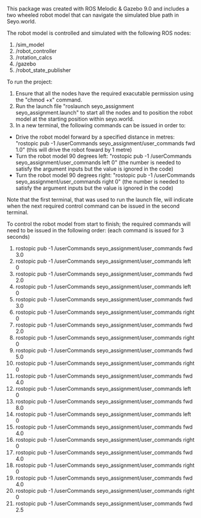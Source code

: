 This package was created with ROS Melodic & Gazebo 9.0 and includes a two wheeled robot model that can navigate the simulated blue path in Seyo.world.

The robot model is controlled and simulated with the following ROS nodes:
1) /sim_model
2) /robot_controller
3) /rotation_calcs
4) /gazebo
5) /robot_state_publisher

To run the project:
1. Ensure that all the nodes have the required exacutable permission using the "chmod +x" command.
2. Run the launch file "roslaunch seyo_assignment seyo_assignment.launch" to start all the nodes and to position the robot model at the starting position within seyo.world.
3. In a new terminal, the following commands can be issued in order to:
- Drive the robot model forward by a specified distance in metres: "rostopic pub -1 /userCommands seyo_assignment/user_commands fwd 1.0" (this will drive the robot foward by 1 metre)
- Turn the robot model 90 degrees left: "rostopic pub -1 /userCommands seyo_assignment/user_commands left 0" (the number is needed to satisfy the argument inputs but the value is ignored in the code)
- Turn the robot model 90 degrees right: "rostopic pub -1 /userCommands seyo_assignment/user_commands right 0" (the number is needed to satisfy the argument inputs but the value is ignored in the code)

Note that the first terminal, that was used to run the launch file, will indicate when the next required control command can be issued in the second terminal.

To control the robot model from start to finish; the required commands will need to be issued in the following order: (each command is issued for 3 seconds)
1) rostopic pub -1 /userCommands seyo_assignment/user_commands fwd 3.0
2) rostopic pub -1 /userCommands seyo_assignment/user_commands left 0
3) rostopic pub -1 /userCommands seyo_assignment/user_commands fwd 2.0
4) rostopic pub -1 /userCommands seyo_assignment/user_commands left 0
5) rostopic pub -1 /userCommands seyo_assignment/user_commands fwd 3.0
6) rostopic pub -1 /userCommands seyo_assignment/user_commands right 0
7) rostopic pub -1 /userCommands seyo_assignment/user_commands fwd 2.0
8) rostopic pub -1 /userCommands seyo_assignment/user_commands right 0
9) rostopic pub -1 /userCommands seyo_assignment/user_commands fwd 5.0
10) rostopic pub -1 /userCommands seyo_assignment/user_commands right 0
11) rostopic pub -1 /userCommands seyo_assignment/user_commands fwd 4.0
12) rostopic pub -1 /userCommands seyo_assignment/user_commands left 0
13) rostopic pub -1 /userCommands seyo_assignment/user_commands fwd 8.0
14) rostopic pub -1 /userCommands seyo_assignment/user_commands left 0
15) rostopic pub -1 /userCommands seyo_assignment/user_commands fwd 4.0
16) rostopic pub -1 /userCommands seyo_assignment/user_commands right 0
17) rostopic pub -1 /userCommands seyo_assignment/user_commands fwd 4.0
18) rostopic pub -1 /userCommands seyo_assignment/user_commands right 0
19) rostopic pub -1 /userCommands seyo_assignment/user_commands fwd 4.0
20) rostopic pub -1 /userCommands seyo_assignment/user_commands right 0
21) rostopic pub -1 /userCommands seyo_assignment/user_commands fwd 2.5
